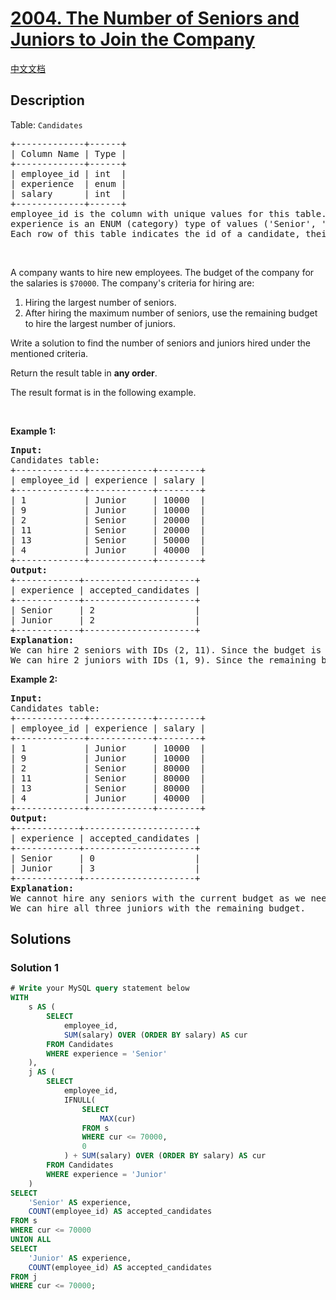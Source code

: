 # [2004. The Number of Seniors and Juniors to Join the Company](https://leetcode.com/problems/the-number-of-seniors-and-juniors-to-join-the-company)

[中文文档](/solution/2000-2099/2004.The%20Number%20of%20Seniors%20and%20Juniors%20to%20Join%20the%20Company/README.md)

<!-- tags:Database -->

## Description

<p>Table: <code>Candidates</code></p>

<pre>
+-------------+------+
| Column Name | Type |
+-------------+------+
| employee_id | int  |
| experience  | enum |
| salary      | int  |
+-------------+------+
employee_id is the column with unique values for this table.
experience is an ENUM (category) type of values (&#39;Senior&#39;, &#39;Junior&#39;).
Each row of this table indicates the id of a candidate, their monthly salary, and their experience.
</pre>

<p>&nbsp;</p>

<p>A company wants to hire new employees. The budget of the company for the salaries is <code>$70000</code>. The company&#39;s criteria for hiring are:</p>

<ol>
	<li>Hiring the largest number of seniors.</li>
	<li>After hiring the maximum number of seniors, use the remaining budget to hire the largest number of juniors.</li>
</ol>

<p>Write a solution to find the number of seniors and juniors hired under the mentioned criteria.</p>

<p>Return the result table in <strong>any order</strong>.</p>

<p>The result format is in the following example.</p>

<p>&nbsp;</p>
<p><strong class="example">Example 1:</strong></p>

<pre>
<strong>Input:</strong> 
Candidates table:
+-------------+------------+--------+
| employee_id | experience | salary |
+-------------+------------+--------+
| 1           | Junior     | 10000  |
| 9           | Junior     | 10000  |
| 2           | Senior     | 20000  |
| 11          | Senior     | 20000  |
| 13          | Senior     | 50000  |
| 4           | Junior     | 40000  |
+-------------+------------+--------+
<strong>Output:</strong> 
+------------+---------------------+
| experience | accepted_candidates |
+------------+---------------------+
| Senior     | 2                   |
| Junior     | 2                   |
+------------+---------------------+
<strong>Explanation:</strong> 
We can hire 2 seniors with IDs (2, 11). Since the budget is $70000 and the sum of their salaries is $40000, we still have $30000 but they are not enough to hire the senior candidate with ID 13.
We can hire 2 juniors with IDs (1, 9). Since the remaining budget is $30000 and the sum of their salaries is $20000, we still have $10000 but they are not enough to hire the junior candidate with ID 4.
</pre>

<p><strong class="example">Example 2:</strong></p>

<pre>
<strong>Input:</strong> 
Candidates table:
+-------------+------------+--------+
| employee_id | experience | salary |
+-------------+------------+--------+
| 1           | Junior     | 10000  |
| 9           | Junior     | 10000  |
| 2           | Senior     | 80000  |
| 11          | Senior     | 80000  |
| 13          | Senior     | 80000  |
| 4           | Junior     | 40000  |
+-------------+------------+--------+
<strong>Output:</strong> 
+------------+---------------------+
| experience | accepted_candidates |
+------------+---------------------+
| Senior     | 0                   |
| Junior     | 3                   |
+------------+---------------------+
<strong>Explanation:</strong> 
We cannot hire any seniors with the current budget as we need at least $80000 to hire one senior.
We can hire all three juniors with the remaining budget.
</pre>

## Solutions

### Solution 1

<!-- tabs:start -->

```sql
# Write your MySQL query statement below
WITH
    s AS (
        SELECT
            employee_id,
            SUM(salary) OVER (ORDER BY salary) AS cur
        FROM Candidates
        WHERE experience = 'Senior'
    ),
    j AS (
        SELECT
            employee_id,
            IFNULL(
                SELECT
                    MAX(cur)
                FROM s
                WHERE cur <= 70000,
                0
            ) + SUM(salary) OVER (ORDER BY salary) AS cur
        FROM Candidates
        WHERE experience = 'Junior'
    )
SELECT
    'Senior' AS experience,
    COUNT(employee_id) AS accepted_candidates
FROM s
WHERE cur <= 70000
UNION ALL
SELECT
    'Junior' AS experience,
    COUNT(employee_id) AS accepted_candidates
FROM j
WHERE cur <= 70000;
```

<!-- tabs:end -->

<!-- end -->
